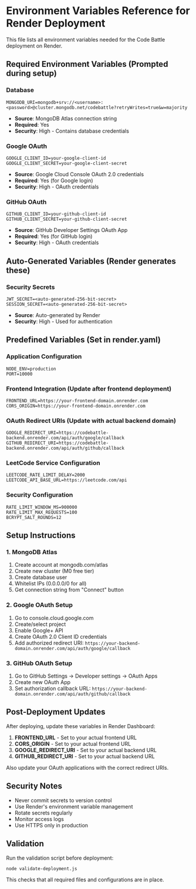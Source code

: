 # Environment Variables Reference for Render Deployment

This file lists all environment variables needed for the Code Battle deployment on Render.

## Required Environment Variables (Prompted during setup)

### Database
```
MONGODB_URI=mongodb+srv://<username>:<password>@cluster.mongodb.net/codebattle?retryWrites=true&w=majority
```
- **Source**: MongoDB Atlas connection string
- **Required**: Yes
- **Security**: High - Contains database credentials

### Google OAuth
```
GOOGLE_CLIENT_ID=your-google-client-id
GOOGLE_CLIENT_SECRET=your-google-client-secret
```
- **Source**: Google Cloud Console OAuth 2.0 credentials
- **Required**: Yes (for Google login)
- **Security**: High - OAuth credentials

### GitHub OAuth
```
GITHUB_CLIENT_ID=your-github-client-id
GITHUB_CLIENT_SECRET=your-github-client-secret
```
- **Source**: GitHub Developer Settings OAuth App
- **Required**: Yes (for GitHub login)
- **Security**: High - OAuth credentials

## Auto-Generated Variables (Render generates these)

### Security Secrets
```
JWT_SECRET=<auto-generated-256-bit-secret>
SESSION_SECRET=<auto-generated-256-bit-secret>
```
- **Source**: Auto-generated by Render
- **Security**: High - Used for authentication

## Predefined Variables (Set in render.yaml)

### Application Configuration
```
NODE_ENV=production
PORT=10000
```

### Frontend Integration (Update after frontend deployment)
```
FRONTEND_URL=https://your-frontend-domain.onrender.com
CORS_ORIGIN=https://your-frontend-domain.onrender.com
```

### OAuth Redirect URIs (Update with actual backend domain)
```
GOOGLE_REDIRECT_URI=https://codebattle-backend.onrender.com/api/auth/google/callback
GITHUB_REDIRECT_URI=https://codebattle-backend.onrender.com/api/auth/github/callback
```

### LeetCode Service Configuration
```
LEETCODE_RATE_LIMIT_DELAY=2000
LEETCODE_API_BASE_URL=https://leetcode.com/api
```

### Security Configuration
```
RATE_LIMIT_WINDOW_MS=900000
RATE_LIMIT_MAX_REQUESTS=100
BCRYPT_SALT_ROUNDS=12
```

## Setup Instructions

### 1. MongoDB Atlas
1. Create account at mongodb.com/atlas
2. Create new cluster (M0 free tier)
3. Create database user
4. Whitelist IPs (0.0.0.0/0 for all)
5. Get connection string from "Connect" button

### 2. Google OAuth Setup
1. Go to console.cloud.google.com
2. Create/select project
3. Enable Google+ API
4. Create OAuth 2.0 Client ID credentials
5. Add authorized redirect URI: `https://your-backend-domain.onrender.com/api/auth/google/callback`

### 3. GitHub OAuth Setup
1. Go to GitHub Settings → Developer settings → OAuth Apps
2. Create new OAuth App
3. Set authorization callback URL: `https://your-backend-domain.onrender.com/api/auth/github/callback`

## Post-Deployment Updates

After deploying, update these variables in Render Dashboard:

1. **FRONTEND_URL** - Set to your actual frontend URL
2. **CORS_ORIGIN** - Set to your actual frontend URL  
3. **GOOGLE_REDIRECT_URI** - Set to your actual backend URL
4. **GITHUB_REDIRECT_URI** - Set to your actual backend URL

Also update your OAuth applications with the correct redirect URIs.

## Security Notes

- Never commit secrets to version control
- Use Render's environment variable management
- Rotate secrets regularly
- Monitor access logs
- Use HTTPS only in production

## Validation

Run the validation script before deployment:
```bash
node validate-deployment.js
```

This checks that all required files and configurations are in place.

